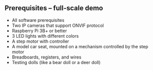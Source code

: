 ## Prerequisites – full-scale demo
* All software prerequisites
* Two IP cameras that support ONVIF protocol
* Raspberry Pi 3B+ or better
* 3 LED lights with different colors
* A step motor with controller
* A model car seat, mounted on a mechanism controlled by the step motor
* Breadboards, registers, and wires
* Testing dolls (like a bear doll or a deer doll)